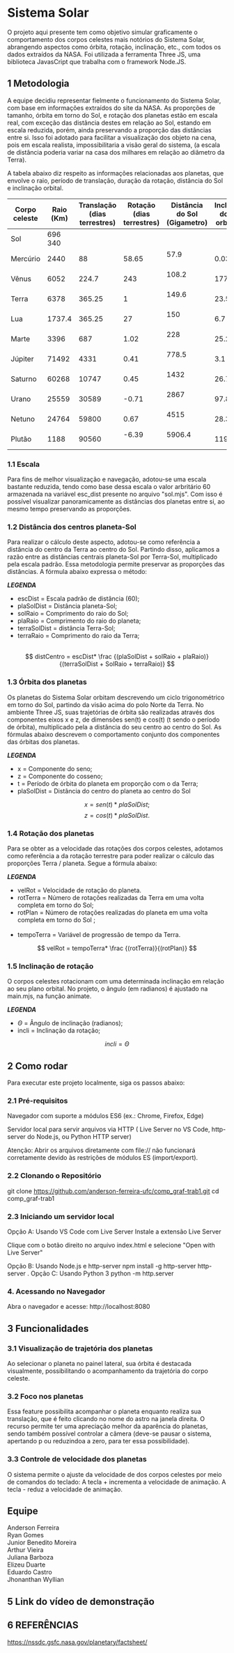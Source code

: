# Sistema Solar
O projeto aqui presente tem como objetivo simular graficamente o comportamento dos corpos
celestes mais notórios do Sistema Solar, abrangendo aspectos como órbita, rotação, inclinação,
etc., com todos os dados extraídos da NASA. Foi utilizada a ferramenta Three JS, uma biblioteca
JavasCript que trabalha com o framework Node.JS.

## 1 Metodologia
A equipe decidiu representar fielmente o funcionamento do Sistema Solar, com base em informações
extraídos do site da NASA. As proporções de tamanho, órbita em torno do Sol, e rotação dos planetas estão 
em escala real, com exceção das distância destes em relação ao Sol, estando em escala reduzida,
porém, ainda preservando a proporção das distâncias entre si. Isso foi adotado para facilitar a
visualização dos objeto na cena, pois em escala realista, impossibilitaria a visão geral do sistema,
(a escala de distância poderia variar na casa dos milhares em relação ao diâmetro da Terra).
	
A tabela abaixo diz respeito as informações relacionadas aos planetas, que envolve o raio, período de translação,
duração da rotação, distância do Sol e inclinação orbital.

| Corpo celeste 	| Raio (Km) 	| Translação (dias terrestres) | Rotação (dias terrestres) | Distância do Sol (Gigametro) | Inclinação do eixo orbital (°)|
|-----------------------|---------------|------------------------------|---------------------------|------------------------------|-------------------------------|
| Sol			| 696 340	|			       |			   | 				  | |
| Mercúrio		| 2440		| 88			       | 58.65			   | 57.9                         | 0.034 |
| Vênus			| 6052		| 224.7			       | 243			   | 108.2                        | 177.4 |
| Terra			| 6378		| 365.25		       | 1			   | 149.6                        | 23.5 |
| Lua			| 1737.4	| 365.25		       | 27			   | 150                          | 6.7 |
| Marte			| 3396		| 687			       | 1.02			   | 228                          | 25.2| 
| Júpiter		| 71492		| 4331			       | 0.41			   | 778.5                        | 3.1 |
| Saturno		| 60268		| 10747			       | 0.45			   | 1432                         | 26.7 |
| Urano			| 25559		| 30589			       | -0.71			   | 2867                         | 97.8 |
| Netuno		| 24764		| 59800			       | 0.67			   | 4515                         | 28.3 |
| Plutão		| 1188		| 90560			       | -6.39                     | 5906.4                       | 119.5 |

### 1.1 Escala
Para fins de melhor visualização e navegação, adotou-se uma escala bastante reduzida, tendo
como base dessa escala o valor arbritário 60 armazenada na variável esc_dist presente no arquivo
"sol.mjs". Com isso é possível visualizar panoramicamente as distâncias dos planetas entre si,
ao mesmo tempo preservando as proporções.

### 1.2 Distância dos centros planeta-Sol
Para realizar o cálculo deste aspecto, adotou-se como referência a distância do centro da Terra ao
centro do Sol. Partindo disso, aplicamos a razão entre as distâncias centrais planeta-Sol por Terra-Sol,
multiplicado pela escala padrão. Essa metodologia permite preservar as proporções das distâncias. A
fórmula abaixo expressa o método:<br>

***LEGENDA***
* escDist = Escala padrão de distância (60);
* plaSolDist = Distância planeta-Sol;
* solRaio = Comprimento do raio do Sol;
* plaRaio = Comprimento do raio do planeta;
* terraSolDist = distância Terra-Sol;
* terraRaio = Comprimento do raio da Terra;<br><br>

$$
distCentro = escDist* \frac {(plaSolDist + solRaio + plaRaio)}{(terraSolDist + SolRaio + terraRaio)}
$$

### 1.3 Órbita dos planetas
Os planetas do Sistema Solar orbitam descrevendo um ciclo trigonométrico em torno do Sol, partindo
da visão acima do polo Norte da Terra. No ambiente Three JS, suas trajetórias de órbita são realizadas
através dos componentes eixos x e z, de dimensões sen(t) e cos(t) (t sendo o período de órbita),
multiplicado pela a distância do seu centro ao centro do Sol. As fórmulas abaixo descrevem o
comportamento conjunto dos componentes das órbitas dos planetas.

***LEGENDA***
* x = Componente do seno;
* z = Componente do cosseno;
* t = Período de órbita do planeta em proporção com o da Terra;
* plaSolDist = Distância do centro do planeta ao centro do Sol

$$
x = sen(t) * plaSolDist;
$$
$$
z = cos(t) * plaSolDist.
$$

### 1.4 Rotação dos planetas
Para se obter as a velocidade das rotações dos corpos celestes, adotamos como referência a da rotação
terrestre para poder realizar o cálculo das proporções Terra / planeta. Segue a fórmula abaixo:

***LEGENDA***
* velRot = Velocidade de rotação do planeta.
* rotTerra = Número de rotações realizadas da Terra em uma volta completa em torno do Sol;
* rotPlan = Número de rotações realizadas do planeta em uma volta completa em torno do Sol ;<br><br>
* tempoTerra = Variável de progressão de tempo da Terra.

$$
velRot = tempoTerra* \frac {(rotTerra)}{(rotPlan)}
$$

### 1.5 Inclinação de rotação
O corpos celestes rotacionam com uma determinada inclinação em relação ao seu plano orbital. No
projeto, o ângulo (em radianos) é ajustado na main.mjs, na função animate.

***LEGENDA***
* $\Theta$ = Ângulo de inclinação (radianos);
* incli = Inclinação da rotação;

$$
incli = \Theta
$$

## 2 Como rodar
Para executar este projeto localmente, siga os passos abaixo:

### 2.1 Pré-requisitos
Navegador com suporte a módulos ES6 (ex.: Chrome, Firefox, Edge)

Servidor local para servir arquivos via HTTP ( Live Server no VS Code, http-server do Node.js, ou Python HTTP server)

Atenção: Abrir os arquivos diretamente com file:// não funcionará corretamente devido às restrições de módulos ES (import/export).

### 2.2 Clonando o Repositório
git clone https://github.com/anderson-ferreira-ufc/comp_graf-trab1.git
cd comp_graf-trab1

### 2.3 Iniciando um servidor local
Opção A: Usando VS Code com Live Server
Instale a extensão Live Server

Clique com o botão direito no arquivo index.html e selecione "Open with Live Server"

Opção B: Usando Node.js e http-server
npm install -g http-server
http-server .
Opção C: Usando Python 3
python -m http.server

### 4. Acessando no Navegador

Abra o navegador e acesse:
http://localhost:8080

## 3 Funcionalidades

### 3.1 Visualização de trajetória dos planetas
Ao selecionar o planeta no painel lateral, sua órbita é destacada visualmente, possibilitando o acompanhamento da trajetória do corpo celeste.

### 3.2 Foco nos planetas
Essa feature possibilita acompanhar o planeta enquanto realiza sua translação, que é feito clicando no nome do astro na janela direita.
O recurso permite ter uma apreciação melhor da aparência do planetas, sendo também possível controlar a câmera (deve-se pausar o sistema, apertando p ou reduzindoa a zero, para ter essa possibilidade).

### 3.3 Controle de velocidade dos planetas
O sistema permite o ajuste da velocidade de dos corpos celestes por meio de comandos do teclado:
A tecla + incrementa a velocidade de animação.
A tecla - reduz a velocidade de animação.

## Equipe
Anderson Ferreira<br>
Ryan Gomes<br>
Junior Benedito Moreira<br>
Arthur Vieira<br>
Juliana Barboza<br>
Elizeu Duarte<br>
Eduardo Castro<br>
Jhonanthan Wyllian<br>

## 5 Link do vídeo de demonstração

## 6 REFERÊNCIAS
https://nssdc.gsfc.nasa.gov/planetary/factsheet/
